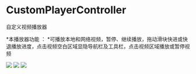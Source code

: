 # CustomPlayerController
自定义视频播放器

*本播放器功能 ：
*可播放本地和网络视频，暂停、继续播放，拖动滑块快进或快退播放进度，点击视频空白区域显隐导航栏及工具栏，点击视频区域播放或暂停视频

![](https://github.com/jitianhuanpei/CustomPlayerController/raw/master/AVPlayerDemo/ScreenShots/1.png)
![](https://github.com/jitianhuanpei/CustomPlayerController/raw/master/AVPlayerDemo/ScreenShots/1.png)
![](https://github.com/jitianhuanpei/CustomPlayerController/raw/master/AVPlayerDemo/ScreenShots/1.png)

